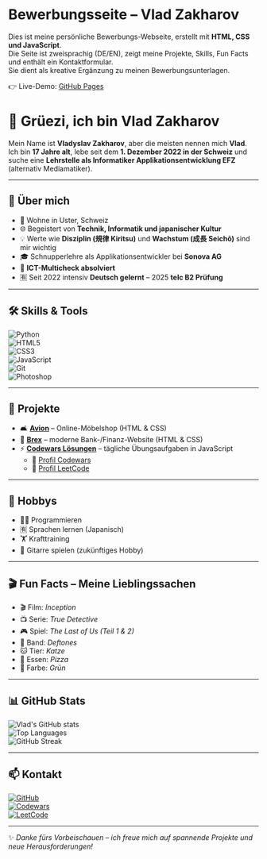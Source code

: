 # Bewerbungsseite – Vlad Zakharov

Dies ist meine persönliche Bewerbungs-Webseite, erstellt mit **HTML, CSS und JavaScript**.  
Die Seite ist zweisprachig (DE/EN), zeigt meine Projekte, Skills, Fun Facts und enthält ein Kontaktformular.  
Sie dient als kreative Ergänzung zu meinen Bewerbungsunterlagen.

👉 Live-Demo: [GitHub Pages](https://nelllet.github.io/bewerbungsseite/)

# 👋 Grüezi, ich bin Vlad Zakharov

Mein Name ist **Vladyslav Zakharov**, aber die meisten nennen mich **Vlad**.  
Ich bin **17 Jahre alt**, lebe seit dem **1. Dezember 2022 in der Schweiz** und suche eine **Lehrstelle als Informatiker Applikationsentwicklung EFZ** (alternativ Mediamatiker).  

---

## 🚀 Über mich
- 📍 Wohne in Uster, Schweiz  
- 🌐 Begeistert von **Technik, Informatik und japanischer Kultur**  
- 💡 Werte wie **Disziplin (規律 Kiritsu)** und **Wachstum (成長 Seichō)** sind mir wichtig  
- 🎓 Schnupperlehre als Applikationsentwickler bei **Sonova AG**  
- 📝 **ICT-Multicheck absolviert**  
- 🈶 Seit 2022 intensiv **Deutsch gelernt** – 2025 **telc B2 Prüfung**  

---

## 🛠️ Skills & Tools

![Python](https://img.shields.io/badge/Python-3776AB?style=for-the-badge&logo=python&logoColor=white)  
![HTML5](https://img.shields.io/badge/HTML5-E34F26?style=for-the-badge&logo=html5&logoColor=white)  
![CSS3](https://img.shields.io/badge/CSS3-1572B6?style=for-the-badge&logo=css3&logoColor=white)  
![JavaScript](https://img.shields.io/badge/JavaScript-323330?style=for-the-badge&logo=javascript&logoColor=F7DF1E)  
![Git](https://img.shields.io/badge/Git-F05032?style=for-the-badge&logo=git&logoColor=white)  
![Photoshop](https://img.shields.io/badge/Photoshop-31A8FF?style=for-the-badge&logo=adobe-photoshop&logoColor=white)  

---

## 📂 Projekte
- 🛋️ [**Avion**](https://nelllet.github.io/Avion/) – Online-Möbelshop (HTML & CSS)  
- 🏦 [**Brex**](https://nelllet.github.io/Brex/) – moderne Bank-/Finanz-Website (HTML & CSS)  
- ⚡ [**Codewars Lösungen**](https://github.com/NellleT/solutions) – tägliche Übungsaufgaben in JavaScript  
  - 🔗 [Profil Codewars](https://www.codewars.com/users/NelleT)  
  - 🔗 [Profil LeetCode](https://leetcode.com/u/NelleT/)  

---

## 🎯 Hobbys
- 👨‍💻 Programmieren  
- 🈶 Sprachen lernen (Japanisch)  
- 🏋️ Krafttraining  
- 🎸 Gitarre spielen (zukünftiges Hobby)  

---

## 🎬 Fun Facts – Meine Lieblingssachen
- 🎬 Film: *Inception*  
- 📺 Serie: *True Detective*  
- 🎮 Spiel: *The Last of Us (Teil 1 & 2)*  
- 🎸 Band: *Deftones*  
- 🐱 Tier: *Katze*  
- 🍕 Essen: *Pizza*  
- 🎨 Farbe: *Grün*  

---

## 📊 GitHub Stats

![Vlad's GitHub stats](https://github-readme-stats.vercel.app/api?username=NellleT&show_icons=true&theme=tokyonight)  
![Top Languages](https://github-readme-stats.vercel.app/api/top-langs/?username=NellleT&layout=compact&theme=tokyonight)  
![GitHub Streak](https://github-readme-streak-stats.herokuapp.com/?user=NellleT&theme=tokyonight)  

---

## 📫 Kontakt

[![GitHub](https://img.shields.io/badge/GitHub-NellleT-181717?style=for-the-badge&logo=github)](https://github.com/NellleT)  
[![Codewars](https://img.shields.io/badge/Codewars-NelleT-B1361E?style=for-the-badge&logo=codewars)](https://www.codewars.com/users/NelleT)  
[![LeetCode](https://img.shields.io/badge/LeetCode-NelleT-FFA116?style=for-the-badge&logo=leetcode&logoColor=black)](https://leetcode.com/u/NelleT/)  

---

✨ _Danke fürs Vorbeischauen – ich freue mich auf spannende Projekte und neue Herausforderungen!_
